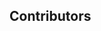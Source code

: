 ## Contributors

<!-- readme: <Rui Ma>,collaborators,contributors,sponsors,bots -start -->
<!-- readme: <Rui Ma>,collaborators,contributors,sponsors,bots -end -->